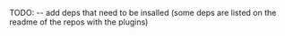 TODO:
-- add deps that need to be insalled (some deps are listed on the readme of the repos with the plugins)
